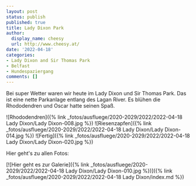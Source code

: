 ```yaml
---
layout: post
status: publish
published: true
title: Lady Dixon Park
author:
  display_name: cheesy
  url: http://www.cheesy.at/
date: '2022-04-18'
categories:
- Lady Dixon and Sir Thomas Park
- Belfast
- Hundespaziergang
comments: []
---
```

Bei super Wetter waren wir heute im Lady Dixon und Sir Thomas Park. Das ist eine nette Parkanlage entlang des Lagan River. Es blühen die Rhododendren und Oscar hatte seinen Spaß.

![Rhododendren]({% link _fotos/ausfluege/2020-2029/2022/2022-04-18 Lady Dixon/Lady Dixon-008.jpg %})
![Riesenzapfen]({% link _fotos/ausfluege/2020-2029/2022/2022-04-18 Lady Dixon/Lady Dixon-014.jpg %})
![Fertig]({% link _fotos/ausfluege/2020-2029/2022/2022-04-18 Lady Dixon/Lady Dixon-020.jpg %})

Hier geht's zu allen Fotos:

[![Hier geht es zur Galerie]({% link _fotos/ausfluege/2020-2029/2022/2022-04-18 Lady Dixon/Lady Dixon-010.jpg %})]({% link _fotos/ausfluege/2020-2029/2022/2022-04-18 Lady Dixon/index.md %})